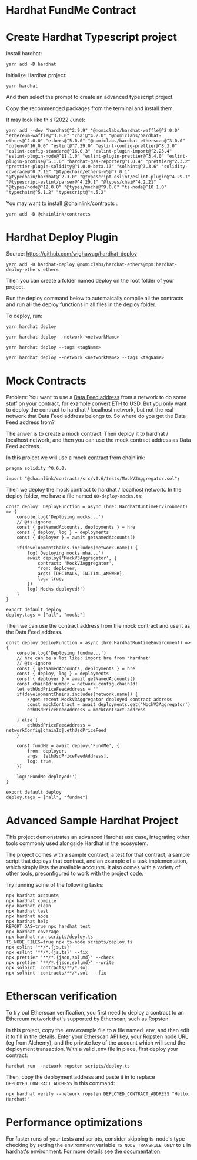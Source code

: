 # Hardhat FundMe Contract


# Create Hardhat Typescript project

Install hardhat:

```
yarn add -D hardhat
```

Initialize Hardhat project:

```
yarn hardhat
```

And then select the prompt to create an advanced typescript project.

Copy the recommended packages from the terminal and install them.

It may look like this (2022 June):

```
yarn add --dev "hardhat@^2.9.9" "@nomiclabs/hardhat-waffle@^2.0.0" "ethereum-waffle@^3.0.0" "chai@^4.2.0" "@nomiclabs/hardhat-ethers@^2.0.0" "ethers@^5.0.0" "@nomiclabs/hardhat-etherscan@^3.0.0" "dotenv@^16.0.0" "eslint@^7.29.0" "eslint-config-prettier@^8.3.0" "eslint-config-standard@^16.0.3" "eslint-plugin-import@^2.23.4" "eslint-plugin-node@^11.1.0" "eslint-plugin-prettier@^3.4.0" "eslint-plugin-promise@^5.1.0" "hardhat-gas-reporter@^1.0.4" "prettier@^2.3.2" "prettier-plugin-solidity@^1.0.0-beta.13" "solhint@^3.3.6" "solidity-coverage@^0.7.16" "@typechain/ethers-v5@^7.0.1" "@typechain/hardhat@^2.3.0" "@typescript-eslint/eslint-plugin@^4.29.1" "@typescript-eslint/parser@^4.29.1" "@types/chai@^4.2.21" "@types/node@^12.0.0" "@types/mocha@^9.0.0" "ts-node@^10.1.0" "typechain@^5.1.2" "typescript@^4.5.2"
```

You may want to install @chainlink/contracts :

```
yarn add -D @chainlink/contracts
```

# Hardhat Deploy Plugin
Source: https://github.com/wighawag/hardhat-deploy

```
yarn add -D hardhat-deploy @nomiclabs/hardhat-ethers@npm:hardhat-deploy-ethers ethers
```

Then you can create a folder named deploy on the root folder of your project.

Run the deploy command below to automaically compile all the contracts and run all the deploy functions in all files in the deploy folder.

To deploy, run:

```
yarn hardhat deploy
```

```
yarn hardhat deploy --network <networkName> 
```

```
yarn hardhat deploy --tags <tagName>
```

```
yarn hardhat deploy --network <networkName> --tags <tagName>
```

# Mock Contracts

Problem: You want to use a <a href='https://docs.chain.link/docs/ethereum-addresses/'>Data Feed address</a> from a network to do some stuff on your contract, for example convert ETH to USD. But you only want to deploy the contract to hardhat / localhost network, but not the real network that Data Feed address belongs to. So where do you get the Data Feed address from?

The anwer is to create a mock contract. Then deploy it to hardhat / localhost network, and then you can use the mock contract address as Data Feed address.

In this project we will use a mock <a href='https://github.com/smartcontractkit/chainlink/blob/develop/contracts/src/v0.6/tests/MockV3Aggregator.sol'>contract</a> from chainlink: 

```
pragma solidity ^0.6.0;

import "@chainlink/contracts/src/v0.6/tests/MockV3Aggregator.sol";

```

Then we deploy the mock contract to hardhat / localhost network.  In the deploy folder, we have a file named `00-deploy-mocks.ts`:

```
const deploy: DeployFunction = async (hre: HardhatRuntimeEnvironment) => {
	console.log('Deploying mocks...')
    // @ts-ignore
    const { getNamedAccounts, deployments } = hre
    const { deploy, log } = deployments
    const { deployer } = await getNamedAccounts()

    if(developmentChains.includes(network.name)) {
        log('Deploying mocks nha...')
        await deploy('MockV3Aggregator', {
            contract: 'MockV3Aggregator',
            from: deployer,
            args: [DECIMALS, INITIAL_ANSWER],
            log: true,
        })
        log('Mocks deployed!')
    }
}

export default deploy
deploy.tags = ["all", "mocks"]
```

Then we can use the contract address from the mock contract and use it as the Data Feed address.

```
const deploy:DeployFunction = async (hre:HardhatRuntimeEnvironment) => {
	console.log('Deploying fundme...')
    // hre can be a lot like: import hre from 'hardhat'
    // @ts-ignore
	const { getNamedAccounts, deployments } = hre
    const { deploy, log } = deployments
    const { deployer } = await getNamedAccounts()
    const chainId:number = network.config.chainId!
    let ethUsdPriceFeedAddress = ''
    if(developmentChains.includes(network.name)) {
        //get recent MockV3Aggregator deployed contract address
        const mockContract = await deployments.get('MockV3Aggregator')
        ethUsdPriceFeedAddress = mockContract.address

    } else {
        ethUsdPriceFeedAddress = networkConfig[chainId].ethUsdPriceFeed
    }

    const fundMe = await deploy('FundMe', {
        from: deployer,
        args: [ethUsdPriceFeedAddress],
        log: true,
    })

    log('FundMe deployed!')
}

export default deploy
deploy.tags = ["all", "fundme"]
```

# Advanced Sample Hardhat Project

This project demonstrates an advanced Hardhat use case, integrating other tools commonly used alongside Hardhat in the ecosystem.

The project comes with a sample contract, a test for that contract, a sample script that deploys that contract, and an example of a task implementation, which simply lists the available accounts. It also comes with a variety of other tools, preconfigured to work with the project code.

Try running some of the following tasks:

```shell
npx hardhat accounts
npx hardhat compile
npx hardhat clean
npx hardhat test
npx hardhat node
npx hardhat help
REPORT_GAS=true npx hardhat test
npx hardhat coverage
npx hardhat run scripts/deploy.ts
TS_NODE_FILES=true npx ts-node scripts/deploy.ts
npx eslint '**/*.{js,ts}'
npx eslint '**/*.{js,ts}' --fix
npx prettier '**/*.{json,sol,md}' --check
npx prettier '**/*.{json,sol,md}' --write
npx solhint 'contracts/**/*.sol'
npx solhint 'contracts/**/*.sol' --fix
```

# Etherscan verification

To try out Etherscan verification, you first need to deploy a contract to an Ethereum network that's supported by Etherscan, such as Ropsten.

In this project, copy the .env.example file to a file named .env, and then edit it to fill in the details. Enter your Etherscan API key, your Ropsten node URL (eg from Alchemy), and the private key of the account which will send the deployment transaction. With a valid .env file in place, first deploy your contract:

```shell
hardhat run --network ropsten scripts/deploy.ts
```

Then, copy the deployment address and paste it in to replace `DEPLOYED_CONTRACT_ADDRESS` in this command:

```shell
npx hardhat verify --network ropsten DEPLOYED_CONTRACT_ADDRESS "Hello, Hardhat!"
```

# Performance optimizations

For faster runs of your tests and scripts, consider skipping ts-node's type checking by setting the environment variable `TS_NODE_TRANSPILE_ONLY` to `1` in hardhat's environment. For more details see [the documentation](https://hardhat.org/guides/typescript.html#performance-optimizations).
